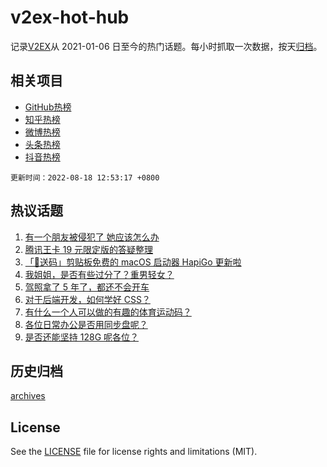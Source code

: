 # v2ex-hot-hub

 记录[V2EX](https://www.v2ex.com/)从 2021-01-06 日至今的热门话题。每小时抓取一次数据，按天[归档](archives)。
 
 ## 相关项目

- [GitHub热榜](https://github.com/snaildev/github-hot-hub)
- [知乎热榜](https://github.com/snaildev/zhihu-hot-hub)
- [微博热榜](https://github.com/snaildev/weibo-hot-hub)
- [头条热榜](https://github.com/snaildev/toutiao-hot-hub)
- [抖音热榜](https://github.com/snaildev/douyin-hot-hub)


 `更新时间：2022-08-18 12:53:17 +0800`

## 热议话题

1. [有一个朋友被侵犯了 她应该怎么办](https://www.v2ex.com/t/873508)
1. [腾讯王卡 19 元限定版的答疑整理](https://www.v2ex.com/t/873618)
1. [「🎉送码」剪贴板免费的 macOS 启动器 HapiGo 更新啦](https://www.v2ex.com/t/873444)
1. [我姐姐，是否有些过分了？重男轻女？](https://www.v2ex.com/t/873482)
1. [驾照拿了 5 年了，都还不会开车](https://www.v2ex.com/t/873495)
1. [对于后端开发，如何学好 CSS？](https://www.v2ex.com/t/873641)
1. [有什么一个人可以做的有趣的体育运动码？](https://www.v2ex.com/t/873538)
1. [各位日常办公是否用同步盘呢？](https://www.v2ex.com/t/873453)
1. [是否还能坚持 128G 呢各位？](https://www.v2ex.com/t/873671)

## 历史归档

[archives](archives)

## License

See the [LICENSE](LICENSE) file for license rights and limitations (MIT).
